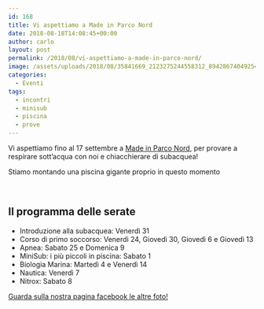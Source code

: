 ```yaml
---
id: 168
title: Vi aspettiamo a Made in Parco Nord
date: 2018-08-18T14:08:45+00:00
author: carlo
layout: post
permalink: /2018/08/vi-aspettiamo-a-made-in-parco-nord/
image: /assets/uploads/2018/08/35841669_2123275244558312_8942867404925435904_o-1200x444.jpg
categories:
  - Eventi
tags:
  - incontri
  - minisub
  - piscina
  - prove
---
```


Vi aspettiamo fino al 17 settembre a [Made in Parco Nord](https://www.facebook.com/madeinparconord18), per provare a respirare sott&#8217;acqua con noi e chiacchierare di subacquea!

Stiamo montando una piscina gigante proprio in questo momento

<figure class="wp-block-image">

<img src="/assets/uploads/2018/08/piscina_1.jpg" alt="" class="wp-image-169" srcset="/assets/uploads/2018/08/piscina_1.jpg 1600w, /assets/uploads/2018/08/piscina_1-300x71.jpg 300w, /assets/uploads/2018/08/piscina_1-768x182.jpg 768w, /assets/uploads/2018/08/piscina_1-1024x243.jpg 1024w, /assets/uploads/2018/08/piscina_1-1200x284.jpg 1200w, /assets/uploads/2018/08/piscina_1-24x6.jpg 24w, /assets/uploads/2018/08/piscina_1-36x9.jpg 36w, /assets/uploads/2018/08/piscina_1-48x11.jpg 48w" sizes="(max-width: 709px) 85vw, (max-width: 909px) 67vw, (max-width: 1362px) 62vw, 840px" /></figure>

## Il programma delle serate

- Introduzione alla subacquea: Venerdì 31
- Corso di primo soccorso: Venerdì 24, Giovedì 30, Giovedì 6 e Giovedì 13
- Apnea: Sabato 25 e Domenica 9
- MiniSub: i più piccoli in piscina: Sabato 1
- Biologia Marina: Martedì 4 e Venerdì 14
- Nautica: Venerdì 7
- Nitrox: Sabato 8

[Guarda sulla nostra pagina facebook le altre foto!](https://www.facebook.com/pg/clubsubnettuno/photos/?tab=album&album_id=2298168600215747)<figure class="wp-block-image">

<img src="/assets/uploads/2018/08/volantino-02.jpg" alt="" class="wp-image-176" srcset="/assets/uploads/2018/08/volantino-02.jpg 933w, /assets/uploads/2018/08/volantino-02-215x300.jpg 215w, /assets/uploads/2018/08/volantino-02-768x1069.jpg 768w, /assets/uploads/2018/08/volantino-02-735x1024.jpg 735w, /assets/uploads/2018/08/volantino-02-17x24.jpg 17w, /assets/uploads/2018/08/volantino-02-26x36.jpg 26w, /assets/uploads/2018/08/volantino-02-34x48.jpg 34w" sizes="(max-width: 709px) 85vw, (max-width: 909px) 67vw, (max-width: 1362px) 62vw, 840px" /></figure>
